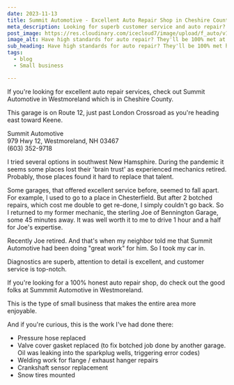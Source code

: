 ```yaml
---
date: 2023-11-13
title: Summit Automotive - Excellent Auto Repair Shop in Cheshire County
meta_description: Looking for superb customer service and auto repair? We highly recommend Summit Automotive in Westmoreland
post_image: https://res.cloudinary.com/icecloud7/image/upload/f_auto/v1699893401/ruralnh/car-engine_btpvkx.avif
image_alt: Have high standards for auto repair? They'll be 100% met at Summit Automotive.
sub_heading: Have high standards for auto repair? They'll be 100% met here.
tags:
  - blog
  - Small business

---
```


If you're looking for excellent auto repair services, check out Summit Automotive in Westmoreland which is in Cheshire County. 

This garage is on Route 12, just past London Crossroad as you're heading east toward Keene. 

Summit Automotive <br />
979 Hwy 12, Westmoreland, NH 03467<br />
(603) 352-9718<br />

I tried several options in southwest New Hamsphire. During the pandemic it seems some places lost their 'brain trust' as experienced mechanics retired. Probably, those places found it hard to replace that talent. 

Some garages, that offered excellent service before, seemed to fall apart. For example, I used to go to a place in Chesterfield. But after 2 botched repairs, which cost me double to get re-done, I simply couldn't go back. So I returned to my former mechanic, the sterling Joe of Bennington Garage, some 45 minutes away. It was well worth it to me to drive 1 hour and a half for Joe's expertise.

Recently Joe retired. And that's when my neighbor told me that Summit Automotive had been doing "great work" for him. So I took my car in. 

Diagnostics are superb, attention to detail is excellent, and customer service is top-notch. 

If you're looking for a 100% honest auto repair shop, do check out the good folks at Summmit Automotive in Westmoreland. 

This is the type of small business that makes the entire area more enjoyable. 

And if you're curious, this is the work I've had done there:
* Pressure hose replaced
* Valve cover gasket replaced (to fix botched job done by another garage. Oil was leaking into the sparkplug wells, triggering error codes)
* Welding work for flange / exhaust hanger repairs
* Crankshaft sensor replacement
* Snow tires mounted 




